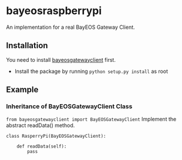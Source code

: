 # bayeosraspberrypi
An implementation for a real BayEOS Gateway Client.

## Installation
You need to install [bayeosgatewayclient](../bayeosgatewayclient) first.

- Install the package by running ```python setup.py install``` as root

## Example
### Inheritance of BayEOSGatewayClient Class
```from bayeosgatewayclient import BayEOSGatewayClient```
Implement the abstract readData() method.


```
class RasperryPi(BayEOSGatewayClient):
    
    def readData(self):
    	pass
```